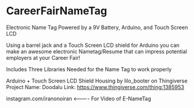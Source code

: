 # CareerFairNameTag
Electronic Name Tag Powered by a 9V Battery, Arduino, and Touch Screen LCD

Using a barrel jack and a Touch Screen LCD shield for Arduino you can make an awesome 
electronic Nametag/Resume that can impress potential employers at your Career Fair!

Includes Three Libraries Needed for the Name Tag to work properly

Arduino + Touch Screen LCD Shield Housing by lilo_booter on Thingiverse
Project Name: Doodalu
Link: https://www.thingiverse.com/thing:1385953

instagram.com/iranonoiran <---- For Video of E-NameTag
